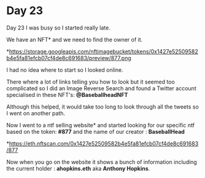 # Day 23

Day 23 I was busy so I started really late.

We have an NFT* and we need to find the owner of it.

*https://storage.googleapis.com/nftimagebucket/tokens/0x1427e52509582b4e5fa81efcb07cf4de8c691683/preview/877.png

I had no idea where to start so I looked online.

There where a lot of links telling you how to look but it seemed too complicated so I did an Image Reverse Search and found a Twitter account specialised in these NFT's:
**@BaseballheadNFT**

Although this helped, it would take too long to look through all the tweets so I went on another path.

Now I went to a ntf selling website* and started looking for our specific ntf based on the token: **#877** and the name of our creator : **BaseballHead**

*https://eth.nftscan.com/0x1427e52509582b4e5fa81efcb07cf4de8c691683/877

Now when you go on the website it shows a bunch of information including the current holder :
**ahopkins.eth** aka **Anthony Hopkins**.



